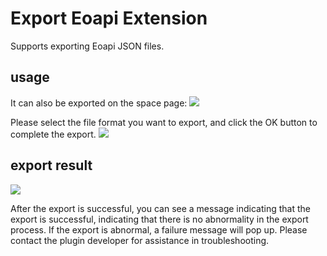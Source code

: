 # Export Eoapi Extension

Supports exporting Eoapi JSON files.
## usage

It can also be exported on the space page:
![](https://raw.githubusercontent.com/eolinker/eoapi-extensions/main/shared/assets/images/overview-en.png)

Please select the file format you want to export, and click the OK button to complete the export.
![](https://raw.githubusercontent.com/eolinker/eoapi-extensions/main/packages/feature/export/openapi/assets/images/2022-08-23-15-47-08.png)

## export result
![](https://raw.githubusercontent.com/eolinker/eoapi-extensions/main/packages/feature/export/openapi/assets/images/2022-08-23-15-47-38.png)

After the export is successful, you can see a message indicating that the export is successful, indicating that there is no abnormality in the export process. If the export is abnormal, a failure message will pop up. Please contact the plugin developer for assistance in troubleshooting.